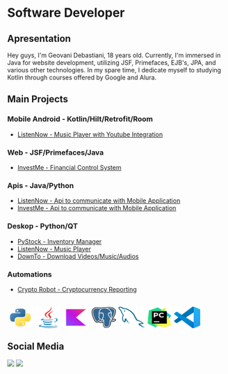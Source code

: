 # Software Developer
## Apresentation
Hey guys, I'm Geovani Debastiani, 18 years old. Currently, I'm immersed in Java for website development, utilizing JSF, Primefaces, EJB's, JPA, and various other technologies. In my spare time, I dedicate myself to studying Kotlin through courses offered by Google and Alura.

## Main Projects
### Mobile Android - Kotlin/Hilt/Retrofit/Room
+ <a href="https://github.com/GeovaniTech/ListenNow-App" target="_blank">ListenNow  - Music Player with Youtube Integration</a> <br>
### Web - JSF/Primefaces/Java
+ <a href="https://github.com/GeovaniTech/investme" target="_blank">InvestMe - Financial Control System</a> <br>
### Apis - Java/Python
+ <a href="https://github.com/GeovaniTech/ListenNow-Api" target="_blank">ListenNow - Api to communicate with Mobile Application</a> <br>
+ <a href="https://github.com/GeovaniTech/InvestMe/tree/master/server-investme-api" target="_blank">InvestMe - Api to communicate with Mobile Application</a> <br>

### Deskop - Python/QT
 + <a href="https://github.com/GeovaniTech/PyStock_controle_de_estoque" target="_blank">PyStock - Inventory Manager</a> <br>
 + <a href="https://github.com/GeovaniTech/ListenNow_V2" target="_blank">ListenNow - Music Player</a>
 + <a href="https://github.com/GeovaniTech/DownTo-Videos-Musics" target="_blank">DownTo - Download Videos/Music/Audios</a>

 ### Automations 
  + <a href="https://github.com/GeovaniTech/Automation_Price_of_Cryptocurrencies" target="_blank">Crypto Robot - Cryptocurrency Reporting</a>
  
<div style="display: inline_block"><br>
  <img align="center" alt="Python" height="50" width="60" src="https://raw.githubusercontent.com/devicons/devicon/master/icons/python/python-original.svg">
  <img align="center" alt="Python" height="50" width="60" src="https://raw.githubusercontent.com/devicons/devicon/master/icons/java/java-original.svg">
  <img align="center" alt="Python" height="50" width="60" src="https://raw.githubusercontent.com/devicons/devicon/master/icons/kotlin/kotlin-original.svg">
  <img align="center" alt="VScode" height="50" width="60" src="https://raw.githubusercontent.com/devicons/devicon/master/icons/postgresql/postgresql-original.svg">
  <img align="center" alt="MySql" height="50" width="60" src="https://raw.githubusercontent.com/devicons/devicon/master/icons/mysql/mysql-original.svg">
  <img align="center" alt="Pycharm" height="50" width="60" src="https://raw.githubusercontent.com/devicons/devicon/master/icons/pycharm/pycharm-original.svg">
  <img align="center" alt="VScode" height="50" width="60" src="https://raw.githubusercontent.com/devicons/devicon/master/icons/vscode/vscode-original.svg">
</div>

## Social Media

<div> 
  <a href="https://www.linkedin.com/in/geovani-debastiani" target="_blank"><img src="https://img.shields.io/badge/-LinkedIn-%230077B5?style=for-the-badge&logo=linkedin&logoColor=white" target="_blank"></a>
  <a href = "mailto:geovanidebastiani32@gmail.com"><img src="https://img.shields.io/badge/-Gmail-%23333?style=for-the-badge&logo=gmail&logoColor=white" target="_blank"></a>
</div>
